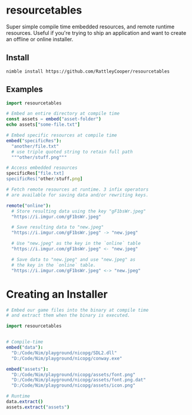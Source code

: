 # resourcetables
 Super simple compile time embedded resources, and remote runtime resources. Useful if you're trying to ship an application and want to create an offline or online installer.

## Install

`nimble install https://github.com/RattleyCooper/resourcetables`

## Examples

```nim
import resourcetables

# Embed an entire directory at compile time
const assets = embed("asset-folder")
echo assets["some-file.txt"]

# Embed specific resources at compile time
embed("specificRes"):
  "another/file.txt"
  # use triple quoted string to retain full path
  """other/stuff.png"""  

# Access embedded resources
specificRes["file.txt]
specificRes["other/stuff.png]

# Fetch remote resources at runtime. 3 infix operators
# are available for saving data and/or rewriting keys.

remote("online"):
  # Store resulting data using the key "gF1bsWr.jpeg"
  "https://i.imgur.com/gF1bsWr.jpeg"

  # Save resulting data to "new.jpeg"
  "https://i.imgur.com/gF1bsWr.jpeg" -> "new.jpeg"

  # Use "new.jpeg" as the key in the `online` table
  "https://i.imgur.com/gF1bsWr.jpeg" <- "new.jpeg"

  # Save data to "new.jpeg" and use "new.jpeg" as 
  # the key in the `online` table.
  "https://i.imgur.com/gF1bsWr.jpeg" <-> "new.jpeg"   
```

# Creating an Installer

```nim
# Embed our game files into the binary at compile time
# and extract them when the binary is executed.

import resourcetables


# Compile-time
embed("data"):
  "D:/Code/Nim/playground/nicopg/SDL2.dll"
  "D:/Code/Nim/playground/nicopg/conway.exe"

embed("assets"):
  "D:/Code/Nim/playground/nicopg/assets/font.png"
  "D:/Code/Nim/playground/nicopg/assets/font.png.dat"
  "D:/Code/Nim/playground/nicopg/assets/icon.png"

# Runtime
data.extract()
assets.extract("assets")
```
